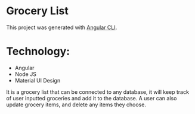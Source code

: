 # Grocery List

This project was generated with [Angular CLI](https://github.com/angular/angular-cli).

# Technology:

* Angular 
* Node JS
* Material UI Design

It is a grocery list that can be connected to any database, it will keep track of user inputted groceries and add it to the database.
A user can also update grocery items, and delete any items they choose. 

